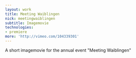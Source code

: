 ```yaml
---
layout: work
title: Meeting Waiblingen
nick: meetingwaiblingen
subtitle: Imagemovie
technologies:
- premiere
more: 'http://vimeo.com/104339301'
---
```

A short imagemovie for the annual event "Meeting Waiblingen"
